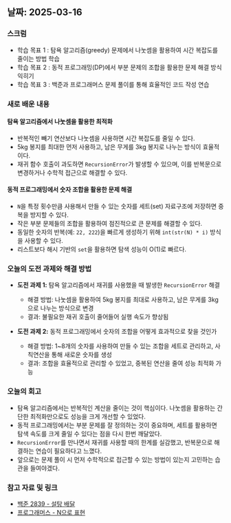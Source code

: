 ## 날짜: 2025-03-16

### 스크럼
- 학습 목표 1 : 탐욕 알고리즘(greedy) 문제에서 나눗셈을 활용하여 시간 복잡도를 줄이는 방법 학습
- 학습 목표 2 : 동적 프로그래밍(DP)에서 부분 문제의 조합을 활용한 문제 해결 방식 익히기
- 학습 목표 3 : 백준과 프로그래머스 문제 풀이를 통해 효율적인 코드 작성 연습

### 새로 배운 내용
#### 탐욕 알고리즘에서 나눗셈을 활용한 최적화
- 반복적인 빼기 연산보다 나눗셈을 사용하면 시간 복잡도를 줄일 수 있다.
- 5kg 봉지를 최대한 먼저 사용하고, 남은 무게를 3kg 봉지로 나누는 방식이 효율적이다.
- 재귀 함수 호출이 과도하면 `RecursionError`가 발생할 수 있으며, 이를 반복문으로 변경하거나 수학적 접근으로 해결할 수 있다.

#### 동적 프로그래밍에서 숫자 조합을 활용한 문제 해결
- `N`을 특정 횟수만큼 사용해서 만들 수 있는 숫자를 세트(set) 자료구조에 저장하면 중복을 방지할 수 있다.
- 작은 부분 문제들의 조합을 활용하여 점진적으로 큰 문제를 해결할 수 있다.
- 동일한 숫자의 반복(예: `22, 222`)을 빠르게 생성하기 위해 `int(str(N) * i)` 방식을 사용할 수 있다.
- 리스트보다 해시 기반의 `set`을 활용하면 탐색 성능이 O(1)로 빠르다.

### 오늘의 도전 과제와 해결 방법
- **도전 과제 1:** 탐욕 알고리즘에서 재귀를 사용했을 때 발생한 `RecursionError` 해결
  - 해결 방법: 나눗셈을 활용하여 5kg 봉지를 최대로 사용하고, 남은 무게를 3kg으로 나누는 방식으로 변경
  - 결과: 불필요한 재귀 호출이 줄어들어 실행 속도가 향상됨

- **도전 과제 2:** 동적 프로그래밍에서 숫자의 조합을 어떻게 효과적으로 찾을 것인가
  - 해결 방법: 1~8개의 숫자를 사용하여 만들 수 있는 조합을 세트로 관리하고, 사칙연산을 통해 새로운 숫자를 생성
  - 결과: 조합을 효율적으로 관리할 수 있었고, 중복된 연산을 줄여 성능 최적화 가능

### 오늘의 회고
- 탐욕 알고리즘에서는 반복적인 계산을 줄이는 것이 핵심이다. 나눗셈을 활용하는 간단한 최적화만으로도 성능을 크게 개선할 수 있었다.
- 동적 프로그래밍에서는 부분 문제를 잘 정의하는 것이 중요하며, 세트를 활용하면 탐색 속도를 크게 줄일 수 있다는 점을 다시 한번 깨달았다.
- `RecursionError`를 만나면서 재귀를 사용할 때의 한계를 실감했고, 반복문으로 해결하는 연습이 필요하다고 느꼈다.
- 앞으로는 문제 풀이 시 먼저 수학적으로 접근할 수 있는 방법이 있는지 고민하는 습관을 들여야겠다.

### 참고 자료 및 링크
- [백준 2839 - 설탕 배달](https://www.acmicpc.net/problem/2839)
- [프로그래머스 - N으로 표현](https://school.programmers.co.kr/learn/courses/30/lessons/42895)